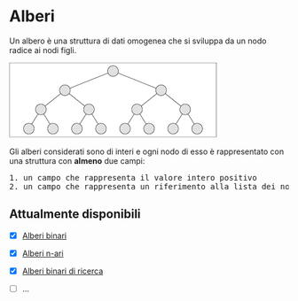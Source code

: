# Alberi

Un albero è una struttura di dati omogenea che si sviluppa da un nodo radice ai nodi figli.


![Albero](https://github.com/mariocuomo/Algoritmi-e-strutture-di-dati/blob/master/alberi/alberi%20binari/alberi%20binari.png)


Gli alberi considerati sono di interi e ogni nodo di esso è rappresentato con una struttura con <b>almeno</b> due campi:
<pre>
1. un campo che rappresenta il valore intero positivo
2. un campo che rappresenta un riferimento alla lista dei nodi figli
</pre>

## Attualmente disponibili
- [x] [Alberi binari](https://github.com/mariocuomo/Algoritmi-e-strutture-di-dati/tree/master/alberi/alberi%20binari)
- [x] [Alberi n-ari](https://github.com/mariocuomo/Algoritmi-e-strutture-di-dati/tree/master/alberi/alberi%20n-ari)
- [x] [Alberi binari di ricerca](https://github.com/mariocuomo/Algoritmi-e-strutture-di-dati/tree/master/alberi/alberi%20binari%20di%20ricerca)
- [ ] ...
 
